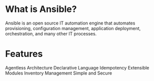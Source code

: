 # What is Ansible?
Ansible is an open source IT automation engine that automates provisioning, configuration management, application deployment, orchestration, and many other IT processes. 

# Features
Agentless Architecture
Declarative Language
Idempotency
Extensible Modules
Inventory Management
Simple and Secure